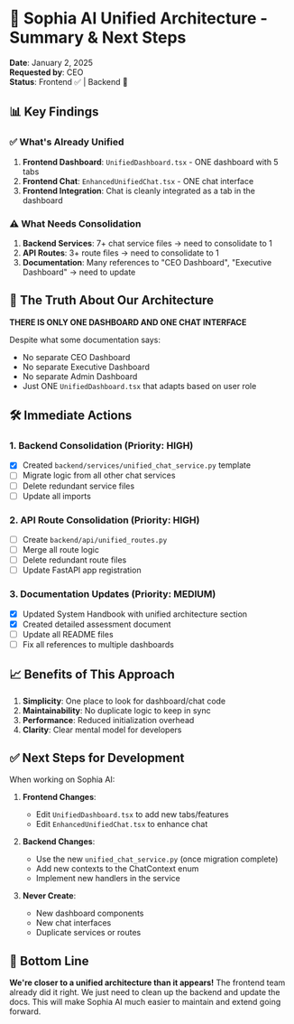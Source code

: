 # 🎯 Sophia AI Unified Architecture - Summary & Next Steps

**Date**: January 2, 2025  
**Requested by**: CEO  
**Status**: Frontend ✅ | Backend 🔄

## 📊 Key Findings

### ✅ What's Already Unified
1. **Frontend Dashboard**: `UnifiedDashboard.tsx` - ONE dashboard with 5 tabs
2. **Frontend Chat**: `EnhancedUnifiedChat.tsx` - ONE chat interface
3. **Frontend Integration**: Chat is cleanly integrated as a tab in the dashboard

### ⚠️ What Needs Consolidation
1. **Backend Services**: 7+ chat service files → need to consolidate to 1
2. **API Routes**: 3+ route files → need to consolidate to 1
3. **Documentation**: Many references to "CEO Dashboard", "Executive Dashboard" → need to update

## 🎯 The Truth About Our Architecture

**THERE IS ONLY ONE DASHBOARD AND ONE CHAT INTERFACE**

Despite what some documentation says:
- No separate CEO Dashboard
- No separate Executive Dashboard
- No separate Admin Dashboard
- Just ONE `UnifiedDashboard.tsx` that adapts based on user role

## 🛠️ Immediate Actions

### 1. Backend Consolidation (Priority: HIGH)
- [x] Created `backend/services/unified_chat_service.py` template
- [ ] Migrate logic from all other chat services
- [ ] Delete redundant service files
- [ ] Update all imports

### 2. API Route Consolidation (Priority: HIGH)
- [ ] Create `backend/api/unified_routes.py`
- [ ] Merge all route logic
- [ ] Delete redundant route files
- [ ] Update FastAPI app registration

### 3. Documentation Updates (Priority: MEDIUM)
- [x] Updated System Handbook with unified architecture section
- [x] Created detailed assessment document
- [ ] Update all README files
- [ ] Fix all references to multiple dashboards

## 📈 Benefits of This Approach

1. **Simplicity**: One place to look for dashboard/chat code
2. **Maintainability**: No duplicate logic to keep in sync
3. **Performance**: Reduced initialization overhead
4. **Clarity**: Clear mental model for developers

## ✅ Next Steps for Development

When working on Sophia AI:

1. **Frontend Changes**: 
   - Edit `UnifiedDashboard.tsx` to add new tabs/features
   - Edit `EnhancedUnifiedChat.tsx` to enhance chat

2. **Backend Changes**:
   - Use the new `unified_chat_service.py` (once migration complete)
   - Add new contexts to the ChatContext enum
   - Implement new handlers in the service

3. **Never Create**:
   - New dashboard components
   - New chat interfaces
   - Duplicate services or routes

## 🎉 Bottom Line

**We're closer to a unified architecture than it appears!** The frontend team already did it right. We just need to clean up the backend and update the docs. This will make Sophia AI much easier to maintain and extend going forward. 